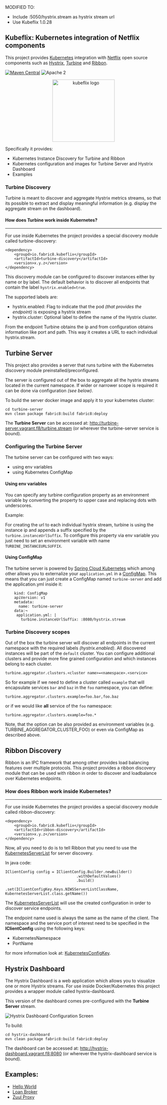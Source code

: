 MODIFIED TO:

* Include :5050/hystrix.stream as hystrix stream url
* Use Kubeflix 1.0.28 

Kubeflix: Kubernetes integration of Netflix components
------------------------------------------------------

This project provides [Kubernetes](http://kubernetes.io/) integration with [Netflix](https://netflix.github.io/) open source components such as [Hystrix](https://github.com/Netflix/Hystrix), [Turbine](https://github.com/Netflix/Turbine) and [Ribbon](https://github.com/Netflix/Ribbon).

[![Maven Central](https://maven-badges.herokuapp.com/maven-central/io.fabric8.kubeflix/ribbon-discovery/badge.svg?style=flat-square)](https://maven-badges.herokuapp.com/maven-central/io.fabric8.kubeflix/ribbon-discovery/) ![Apache 2](http://img.shields.io/badge/license-Apache%202-red.svg)


<p align="center">
  <a href="http://github.com/fabric8io/kubeflix/">
  	<img src="https://raw.githubusercontent.com/fabric8io/kubeflix/master/docs/images/logo.png" height="200" width="200" alt="kubeflix logo"/>
  </a>
</p>

Specifically it provides:

* Kubernetes Instance Discovery for Turbine and Ribbon
* Kubernetes configuration and images for Turbine Server and Hystrix Dashboard
* Examples

### Turbine Discovery

Turbine is meant to discover and aggregate Hystrix metrics streams, so that its possible to extract and display meaningful information (e.g. display the aggregate stream on the dashboard).

#### How does Turbine work inside Kubernetes?
-----------------------------------

For use inside Kubernetes the project provides a special discovery module called turbine-discovery:

    <dependency>
        <groupd>io.fabric8.kubeflix</groupId>
        <artifactId>turbine-discovery</artifactId>
        <version>x.y.z</version>
    </dependency>    

This discovery module can be configured to discover instances either by name or by label. The default behavior is to discover all endpoints that contain the label ``hystrix.enabled=true``.

The supported labels are:

- hystrix.enabled:   Flag to indicate that the pod *(that provides the endpoint)* is exposing a hystrix stream
- hystrix.cluster:   Optional label to define the name of the Hystrix cluster.

From the endpoint Turbine obtains the ip and from configuration obtains information like port and path. This way it creates a URL to each individual hystrix.stream.

## Turbine Server

This project also provides a server that runs turbine with the Kubernetes discovery module preinstalled/preconfigured.

The server is configured out of the box to aggregate all the hystrix streams located in the current namespace.
If wider or narrower scope is required it can be done via configuration *(see below)*.

To build the server docker image and apply it to your kubernetes cluster:

    cd turbine-server
    mvn clean package fabric8:build fabric8:deploy   

The **Turbine Server** can be accessed at: http://turbine-server.vagrant.f8/turbine.stream (or wherever the turbine-server service is bound).

### Configuring the Turbine Server

The turbine server can be configured with two ways:

- using env variables
- using Kubernetes ConfigMap

#### Using env variables

You can specify any turbine configuration property as an environment variable by converting the property to upper case and replacing dots with underscores.

Example:

For creating the url to each individual hystrix stream, turbine is using the instance ip and appends a suffix specified by the ``turbine.instanceUrlSuffix``.
To configure this property via env variable you just need to set an environment variable with name ``TURBINE_INSTANCEURLSUFFIX``.

#### Using ConfigMap

The turbine server is powered by [Spring Cloud Kubernetes](https://github.com/fabric8io/spring-cloud-kubernetes) which among other allows you to externalize your ``application.yml`` in a [ConfigMap](http://kubernetes.io/docs/user-guide/configmap/).
This means that you can just create a ConfigMap named ``turbine-server`` and add the application.yml inside it:

        kind: ConfigMap
        apiVersion: v1
        metadata:
          name: turbine-server
        data:¬
         application.yml: | 
           turbine.instanceUrlSuffix: :8080/hystrix.stream

### Turbine Discovery scopes

Out of the box the turbine server will discover all endpoints in the current namespace with the required labels *(hystrix.enabled)*.
All discovered instances will be part of the ``default`` cluster. You can configure additional clusters and provide more fine grained configuration and which instances belong to each cluster.

    turbine.aggregator.clusters.<cluster name>=<namespace>.<service>    
        
So for example if we need to define a cluster called ``example`` that will encapsulate services ``bar`` and ``baz`` in the ``foo`` namespace, you can define:

    turbine.aggregator.clusters.example=foo.bar,foo.baz
    
or if we would like **all** service of the ``foo`` namespace:

    turbine.aggregator.clusters.example=foo.*

    
Note, that the option can be also provided as environment variables (e.g. TURBINE_AGGREGATOR_CLUSTER_FOO) or even via ConfigMap as described above.

## Ribbon Discovery

Ribbon is an IPC framework that among other provides load balancing features over multiple protocols.
This project provides a ribbon discovery module that can be used with ribbon in order to discover and loadbalance over Kubernetes endpoints.

### How does Ribbon work inside Kubernetes?
-----------------------------------

For use inside Kubernetes the project provides a special discovery module called ribbon-discovery:

    <dependency>
        <groupd>io.fabric8.kubeflix</groupId>
        <artifactId>ribbon-discovery</artifactId>
        <version>x.y.z</version>
    </dependency>   

Now, all you need to do is to tell Ribbon that you need to use the [KubernetesServerList](ribbon-discovery/src/main/java/io/fabric8/kubeflix/ribbon/KubernetesServerList.java) for server discovery.

In java code:

    IClientConfig config = IClientConfig.Builder.newBuilder()
                                    .withDefaultValues()
                                    .build()                                   
                                    .set(IClientConfigKey.Keys.NIWSServerListClassName, KubernetesServerList.class.getName())

The [KubernetesServerList](ribbon-discovery/src/main/java/io/fabric8/kubeflix/ribbon/KubernetesServerList.java) will use the created configuration in order to discover service endpoints.

The endpoint name used is always the same as the name of the client.
The namespace and the service port of interest need to be specified in the **IClientConfig** using the following keys:

- KubernetesNamespace
- PortName

for more information look at: [KubernetesConfigKey](ribbon-discovery/src/main/java/io/fabric8/kubeflix/ribbon/KubernetesConfigKey.java).


## Hystrix Dashboard

The Hystrix Dashboard is a web application which allows you to visualize one or more Hystrix streams.
For use inside Docker/Kubernetes this project provides a wrapper module called hystrix-dashboard.

This version of the dashboard comes pre-configured with the **Turbine Server** stream.

![Hystrix Dashboard Configuration Screen](images/dashboard-configuration.png "Hystrix Dashboard Configuration Screen")


To build:

    cd hystrix-dashboard
    mvn clean package fabric8:build fabric8:deploy   

The dashboard can be accessed at:  http://hystrix-dashboard.vagrant.f8:8080 (or wherever the hystrix-dashboard service is bound).

## Examples:

* [Hello World](examples/hello-world/readme.md)
* [Loan Broker](examples/loanbroker/readme.md)
* [Zuul Proxy](examples/zuul-proxy/readme.md)
